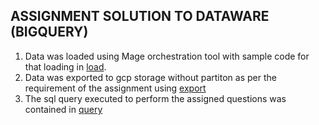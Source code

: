 ## ASSIGNMENT SOLUTION TO DATAWARE (BIGQUERY)
1. Data was loaded using Mage orchestration tool with sample code for that loading in [load](https://github.com/harksodje/datatalk-assessment/blob/master/big-query%20(week-3)/load.py).
2. Data was exported to gcp storage without partiton  as per the requirement of the assignment using [export](https://github.com/harksodje/datatalk-assessment/blob/master/big-query%20(week-3)/export.py)
3. The sql query executed to perform the assigned questions was contained in [query](https://github.com/harksodje/datatalk-assessment/blob/master/big-query%20(week-3)/query.py)

